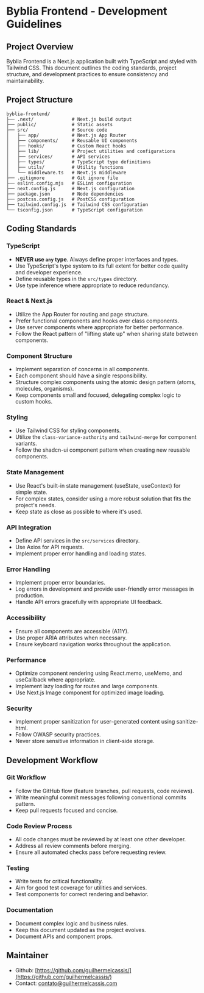 # Byblia Frontend - Development Guidelines

## Project Overview
Byblia Frontend is a Next.js application built with TypeScript and styled with Tailwind CSS. This document outlines the coding standards, project structure, and development practices to ensure consistency and maintainability.

## Project Structure
```
byblia-frontend/
├── .next/              # Next.js build output
├── public/             # Static assets
├── src/                # Source code
│   ├── app/            # Next.js App Router
│   ├── components/     # Reusable UI components
│   ├── hooks/          # Custom React hooks
│   ├── lib/            # Project utilities and configurations
│   ├── services/       # API services
│   ├── types/          # TypeScript type definitions
│   ├── utils/          # Utility functions
│   └── middleware.ts   # Next.js middleware
├── .gitignore          # Git ignore file
├── eslint.config.mjs   # ESLint configuration
├── next.config.js      # Next.js configuration
├── package.json        # Node dependencies
├── postcss.config.js   # PostCSS configuration
├── tailwind.config.js  # Tailwind CSS configuration
└── tsconfig.json       # TypeScript configuration
```

## Coding Standards

### TypeScript
- **NEVER use `any` type**. Always define proper interfaces and types.
- Use TypeScript's type system to its full extent for better code quality and developer experience.
- Define reusable types in the `src/types` directory.
- Use type inference where appropriate to reduce redundancy.

### React & Next.js
- Utilize the App Router for routing and page structure.
- Prefer functional components and hooks over class components.
- Use server components where appropriate for better performance.
- Follow the React pattern of "lifting state up" when sharing state between components.

### Component Structure
- Implement separation of concerns in all components.
- Each component should have a single responsibility.
- Structure complex components using the atomic design pattern (atoms, molecules, organisms).
- Keep components small and focused, delegating complex logic to custom hooks.

### Styling
- Use Tailwind CSS for styling components.
- Utilize the `class-variance-authority` and `tailwind-merge` for component variants.
- Follow the shadcn-ui component pattern when creating new reusable components.

### State Management
- Use React's built-in state management (useState, useContext) for simple state.
- For complex states, consider using a more robust solution that fits the project's needs.
- Keep state as close as possible to where it's used.

### API Integration
- Define API services in the `src/services` directory.
- Use Axios for API requests.
- Implement proper error handling and loading states.

### Error Handling
- Implement proper error boundaries.
- Log errors in development and provide user-friendly error messages in production.
- Handle API errors gracefully with appropriate UI feedback.

### Accessibility
- Ensure all components are accessible (A11Y).
- Use proper ARIA attributes when necessary.
- Ensure keyboard navigation works throughout the application.

### Performance
- Optimize component rendering using React.memo, useMemo, and useCallback where appropriate.
- Implement lazy loading for routes and large components.
- Use Next.js Image component for optimized image loading.

### Security
- Implement proper sanitization for user-generated content using sanitize-html.
- Follow OWASP security practices.
- Never store sensitive information in client-side storage.

## Development Workflow

### Git Workflow
- Follow the GitHub flow (feature branches, pull requests, code reviews).
- Write meaningful commit messages following conventional commits pattern.
- Keep pull requests focused and concise.

### Code Review Process
- All code changes must be reviewed by at least one other developer.
- Address all review comments before merging.
- Ensure all automated checks pass before requesting review.

### Testing
- Write tests for critical functionality.
- Aim for good test coverage for utilities and services.
- Test components for correct rendering and behavior.

### Documentation
- Document complex logic and business rules.
- Keep this document updated as the project evolves.
- Document APIs and component props.

## Maintainer
- Github: [https://github.com/guilhermelcassis/](https://github.com/guilhermelcassis/)
- Contact: contato@guilhermelcassis.com 